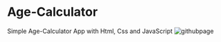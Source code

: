 # Age-Calculator
Simple  Age-Calculator App with Html, Css and JavaScript
![githubpage](https://user-images.githubusercontent.com/87897969/180732518-2df5aa8a-d675-46ec-aa0d-6de6c059f3b1.png)
